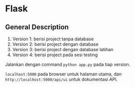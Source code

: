 # Flask

## General Description

1. Version 1: berisi project tanpa database
2. Version 2: berisi project dengan database
3. Version 3: berisi project dengan database latihan
4. Version 4: berisi project pada sesi testing

Jalankan dengan command `python app.py` pada tiap version.

`localhost:5000` pada browser untuk halaman utama, dan `http://localhost:5000/api/ui` untuk dokumentasi API.
